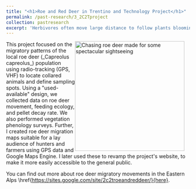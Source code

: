 ```yaml
---
title: "<h1>Roe and Red Deer in Trentino and Technology Project</h1>"
permalink: /past-research/3_2C2Tproject
collection: pastresearch
excerpt: 'Herbivores often move large distance to follow plants blooming waves. In a team of international researchers, we studied the migrations of roe deers in the Eastern Alps.'
---
```


<img src="../images/trentino.png" alt="Chasing roe deer made for some spectacular sightseeing" style = "width:300px;height:300px;margin-right:15px;float:right">
This project focused on the migratory patterns of the local roe deer (_Capreolus capreolus_) population using radio-tracking (GPS, VHF) to locate collared animals and define sampling spots. Using a "used-available" design, we collected data on roe deer movement, feeding ecology, and pellet decay rate. We also performed vegetation phenology surveys. Further, I created roe deer migration maps suitable for a lay audience of hunters and farmers using GPS data and Google Maps Engine. I later used these to revamp the project's website, to make it more easily accessible to the general public.

You can find out more about roe deer migratory movements in the Eastern Alps \href{https://sites.google.com/site/2c2troeandreddeer/}{here}.
